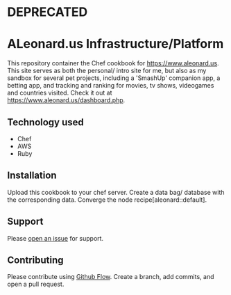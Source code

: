 # DEPRECATED

# ALeonard.us Infrastructure/Platform

This repository container the Chef cookbook for https://www.aleonard.us. This site serves as both the personal/ intro site for me, but also as my sandbox for several pet projects, including a 'SmashUp' companion app, a betting app, and tracking and ranking for movies, tv shows, videogames and countries visited. Check it out at https://www.aleonard.us/dashboard.php.

## Technology used
* Chef
* AWS
* Ruby

## Installation

Upload this cookbook to your chef server. Create a data bag/ database with the corresponding data. Converge the node recipe[aleonard::default].

## Support

Please [open an issue](https://github.com/ALeonard9/www.aleonard.us/issues/new) for support.

## Contributing

Please contribute using [Github Flow](https://guides.github.com/introduction/flow/). Create a branch, add commits, and open a pull request.
